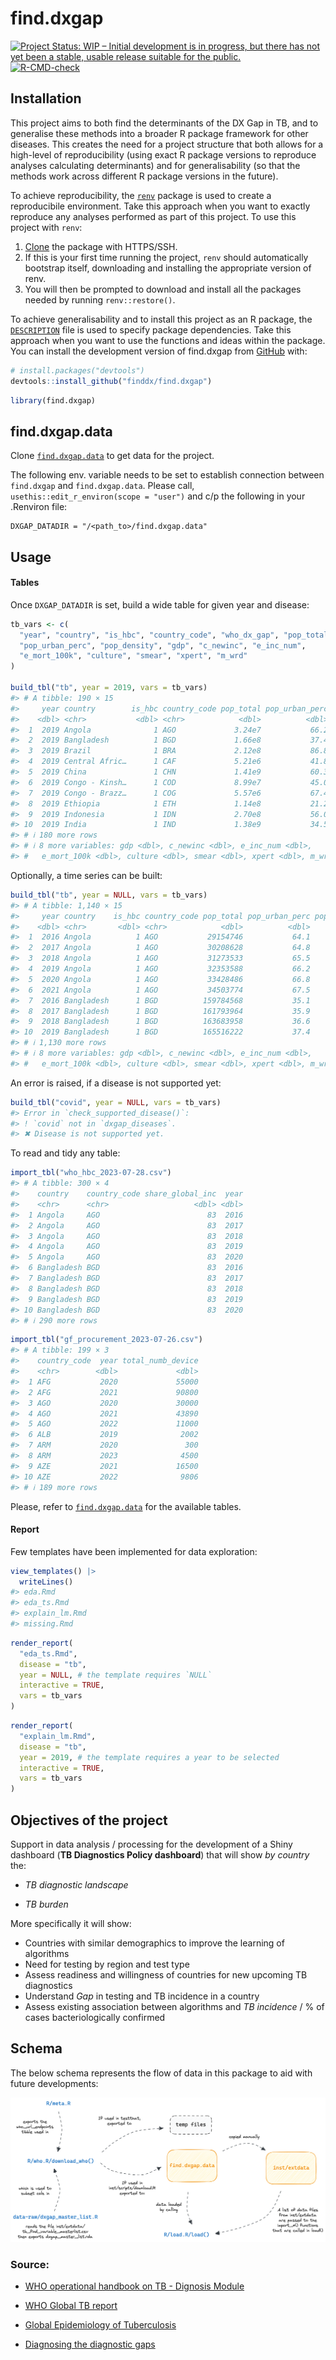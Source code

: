 
<!-- README.md is generated from README.Rmd. Please edit that file -->

# find.dxgap

<!-- badges: start -->

[![Project Status: WIP – Initial development is in progress, but there
has not yet been a stable, usable release suitable for the
public.](https://www.repostatus.org/badges/latest/wip.svg)](https://www.repostatus.org/#wip)
[![R-CMD-check](https://github.com/finddx/find.dxgap/actions/workflows/check-standard.yaml/badge.svg?branch=main)](https://github.com/finddx/find.dxgap/actions/workflows/check-standard.yaml)
<!-- badges: end -->

## Installation

This project aims to both find the determinants of the DX Gap in TB, and
to generalise these methods into a broader R package framework for other
diseases. This creates the need for a project structure that both allows
for a high-level of reproducibility (using exact R package versions to
reproduce analyses calculating determinants) and for generalisability
(so that the methods work across different R package versions in the
future).

To achieve reproducibility, the
[`renv`](https://rstudio.github.io/renv/articles/renv.html) package is
used to create a reproducibile environment. Take this approach when you
want to exactly reproduce any analyses performed as part of this
project. To use this project with `renv`:

1.  [Clone](https://docs.github.com/en/get-started/getting-started-with-git/about-remote-repositories#cloning-with-https-urls)
    the package with HTTPS/SSH.
2.  If this is your first time running the project, `renv` should
    automatically bootstrap itself, downloading and installing the
    appropriate version of renv.
3.  You will then be prompted to download and install all the packages
    needed by running `renv::restore()`.

To achieve generalisability and to install this project as an R package,
the
[`DESCRIPTION`](https://r-pkgs.org/description.html#sec-description-imports-suggests)
file is used to specify package dependencies. Take this approach when
you want to use the functions and ideas within the package. You can
install the development version of find.dxgap from
[GitHub](https://github.com/) with:

``` r
# install.packages("devtools")
devtools::install_github("finddx/find.dxgap")
```

``` r
library(find.dxgap)
```

## find.dxgap.data

Clone [`find.dxgap.data`](https://github.com/finddx/find.dxgap.data) to
get data for the project.

The following env. variable needs to be set to establish connection
between `find.dxgap` and `find.dxgap.data`. Please call,
`usethis::edit_r_environ(scope = "user")` and c/p the following in your
.Renviron file:

    DXGAP_DATADIR = "/<path_to>/find.dxgap.data"

## Usage

#### Tables

Once `DXGAP_DATADIR` is set, build a wide table for given year and
disease:

``` r
tb_vars <- c(
  "year", "country", "is_hbc", "country_code", "who_dx_gap", "pop_total",
  "pop_urban_perc", "pop_density", "gdp", "c_newinc", "e_inc_num",
  "e_mort_100k", "culture", "smear", "xpert", "m_wrd"
)

build_tbl("tb", year = 2019, vars = tb_vars)
#> # A tibble: 190 × 15
#>     year country        is_hbc country_code pop_total pop_urban_perc pop_density
#>    <dbl> <chr>           <dbl> <chr>            <dbl>          <dbl>       <dbl>
#>  1  2019 Angola              1 AGO             3.24e7           66.2       26.0 
#>  2  2019 Bangladesh          1 BGD             1.66e8           37.4     1272.  
#>  3  2019 Brazil              1 BRA             2.12e8           86.8       25.3 
#>  4  2019 Central Afric…      1 CAF             5.21e6           41.8        8.36
#>  5  2019 China               1 CHN             1.41e9           60.3      150.  
#>  6  2019 Congo - Kinsh…      1 COD             8.99e7           45.0       39.7 
#>  7  2019 Congo - Brazz…      1 COG             5.57e6           67.4       16.3 
#>  8  2019 Ethiopia            1 ETH             1.14e8           21.2      101.  
#>  9  2019 Indonesia           1 IDN             2.70e8           56.0      144.  
#> 10  2019 India               1 IND             1.38e9           34.5      465.  
#> # ℹ 180 more rows
#> # ℹ 8 more variables: gdp <dbl>, c_newinc <dbl>, e_inc_num <dbl>,
#> #   e_mort_100k <dbl>, culture <dbl>, smear <dbl>, xpert <dbl>, m_wrd <dbl>
```

Optionally, a time series can be built:

``` r
build_tbl("tb", year = NULL, vars = tb_vars)
#> # A tibble: 1,140 × 15
#>     year country    is_hbc country_code pop_total pop_urban_perc pop_density
#>    <dbl> <chr>       <dbl> <chr>            <dbl>          <dbl>       <dbl>
#>  1  2016 Angola          1 AGO           29154746           64.1        23.4
#>  2  2017 Angola          1 AGO           30208628           64.8        24.2
#>  3  2018 Angola          1 AGO           31273533           65.5        25.1
#>  4  2019 Angola          1 AGO           32353588           66.2        26.0
#>  5  2020 Angola          1 AGO           33428486           66.8        26.8
#>  6  2021 Angola          1 AGO           34503774           67.5        27.7
#>  7  2016 Bangladesh      1 BGD          159784568           35.1      1228. 
#>  8  2017 Bangladesh      1 BGD          161793964           35.9      1243. 
#>  9  2018 Bangladesh      1 BGD          163683958           36.6      1257. 
#> 10  2019 Bangladesh      1 BGD          165516222           37.4      1272. 
#> # ℹ 1,130 more rows
#> # ℹ 8 more variables: gdp <dbl>, c_newinc <dbl>, e_inc_num <dbl>,
#> #   e_mort_100k <dbl>, culture <dbl>, smear <dbl>, xpert <dbl>, m_wrd <dbl>
```

An error is raised, if a disease is not supported yet:

``` r
build_tbl("covid", year = NULL, vars = tb_vars)
#> Error in `check_supported_disease()`:
#> ! `covid` not in `dxgap_diseases`.
#> ✖ Disease is not supported yet.
```

To read and tidy any table:

``` r
import_tbl("who_hbc_2023-07-28.csv")
#> # A tibble: 300 × 4
#>    country    country_code share_global_inc  year
#>    <chr>      <chr>                   <dbl> <dbl>
#>  1 Angola     AGO                        83  2016
#>  2 Angola     AGO                        83  2017
#>  3 Angola     AGO                        83  2018
#>  4 Angola     AGO                        83  2019
#>  5 Angola     AGO                        83  2020
#>  6 Bangladesh BGD                        83  2016
#>  7 Bangladesh BGD                        83  2017
#>  8 Bangladesh BGD                        83  2018
#>  9 Bangladesh BGD                        83  2019
#> 10 Bangladesh BGD                        83  2020
#> # ℹ 290 more rows
```

``` r
import_tbl("gf_procurement_2023-07-26.csv")
#> # A tibble: 199 × 3
#>    country_code  year total_numb_device
#>    <chr>        <dbl>             <dbl>
#>  1 AFG           2020             55000
#>  2 AFG           2021             90800
#>  3 AGO           2020             30000
#>  4 AGO           2021             43890
#>  5 AGO           2022             11000
#>  6 ALB           2019              2002
#>  7 ARM           2020               300
#>  8 ARM           2023              4500
#>  9 AZE           2021             16500
#> 10 AZE           2022              9806
#> # ℹ 189 more rows
```

Please, refer to
[`find.dxgap.data`](https://github.com/finddx/find.dxgap.data) for the
available tables.

#### Report

Few templates have been implemented for data exploration:

``` r
view_templates() |> 
  writeLines()
#> eda.Rmd
#> eda_ts.Rmd
#> explain_lm.Rmd
#> missing.Rmd
```

``` r
render_report(
  "eda_ts.Rmd", 
  disease = "tb",
  year = NULL, # the template requires `NULL`
  interactive = TRUE,
  vars = tb_vars
)
```

``` r
render_report(
  "explain_lm.Rmd",
  disease = "tb",
  year = 2019, # the template requires a year to be selected
  interactive = TRUE,
  vars = tb_vars
)
```

## Objectives of the project

Support in data analysis / processing for the development of a Shiny
dashboard (**TB Diagnostics Policy dashboard**) that will show *by
country* the:

- *TB diagnostic landscape*

- *TB burden*

More specifically it will show:

- Countries with similar demographics to improve the learning of
  algorithms
- Need for testing by region and test type
- Assess readiness and willingness of countries for new upcoming TB
  diagnostics
- Understand *Gap* in testing and TB incidence in a country
- Assess existing association between algorithms and *TB incidence* / %
  of cases bacteriologically confirmed

## Schema

The below schema represents the flow of data in this package to aid with
future developments:

<img src='man/figures/data-schematic.png' align="centre"/>

### Source:

- [WHO operational handbook on TB - Dignosis
  Module](https://www.who.int/publications/i/item/9789240030589)

- [WHO Global TB
  report](https://www.who.int/teams/global-tuberculosis-programme/data#gtbr)

- [Global Epidemiology of
  Tuberculosis](https://www.ncbi.nlm.nih.gov/pmc/articles/PMC4315920/)

- [Diagnosing the diagnostic
  gaps](https://www.youtube.com/watch?v=pvp7HiHOU2Q)

